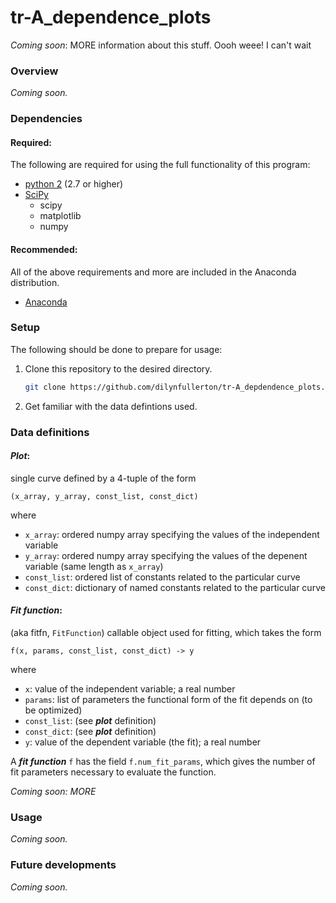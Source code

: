 # tr-A_dependence_plots
_Coming soon_: MORE information about this stuff. Oooh weee! I can't wait

### Overview
_Coming soon._

### Dependencies

#### Required:
The following are required for using the full functionality of this program:

* [python 2](https://www.python.org/downloads) (2.7 or higher)
* [SciPy](https://www.scipy.org/install.html)
  * scipy
  * matplotlib
  * numpy

#### Recommended:
All of the above requirements and more are included in the Anaconda
distribution.

* [Anaconda](https://www.continuum.io/downloads)

### Setup
The following should be done to prepare for usage:

1. Clone this repository to the desired directory.

    ```bash
    git clone https://github.com/dilynfullerton/tr-A_depdendence_plots.git
    ```
2. Get familiar with the data defintions used.

### Data definitions
#### _Plot_:  
single curve defined by a 4-tuple of the form

```
(x_array, y_array, const_list, const_dict)
```
where
* `x_array`: ordered numpy array specifying the values of the
independent variable
* `y_array`: ordered numpy array specifying the values of the
depenent variable (same length as `x_array`)
* `const_list`: ordered list of constants related to the particular
curve
* `const_dict`: dictionary of named constants related to the
particular curve
   
#### _Fit function_:  
(aka fitfn, `FitFunction`) callable object used for
fitting, which takes the form

```
f(x, params, const_list, const_dict) -> y
```
where
* `x`: value of the independent variable; a real number
* `params`: list of parameters the functional form of the fit
depends on \(to be optimized\)
* `const_list`: (see **_plot_** definition)
* `const_dict`: (see **_plot_** definition)
* `y`: value of the dependent variable (the fit); a real number

A **_fit function_** `f` has the field `f.num_fit_params`,
which gives the number of fit parameters necessary to evaluate the
function.

_Coming soon: MORE_
	
### Usage
_Coming soon._

### Future developments
_Coming soon._

